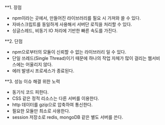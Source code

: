 **1. 장점

- npm이라는 곳에서, 만들어진 라이브러리를 필요 시 가져와 쓸 수 있다.
- 자바스크립트를 동일하게 사용해서 서버단 로직을 처리할 수 있다.
- 싱글스레드, 비동기 IO 처리에 기반한 빠른 속도를 가진다.


**2. 단점 

- npm으로부터의 모듈이 신뢰할 수 없는 라이브러리 일 수 있다.
- 단일 쓰레드(Single Thread)이기 때문에 하나의 작업 자체가 많이 걸리는 웹서비스에는 어울리지 않다.
- 에러 발생시 프로세스가 종료된다.

**3. 성능 이슈 해결 위한 노력 

- 동기식 코드 피한다. 
- CSS 같은 정적 리소스는 다른 서버를 이용한다. 
- http 데이터를 gzip으로 압축하여 통신한다. 
- 필요한 모듈만 최소로 사용한다. 
- session 저장소로 redis, mongoDB 같은 별도 서버를 쓴다.
